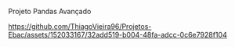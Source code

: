 Projeto Pandas Avançado





https://github.com/ThiagoVieira96/Projetos-Ebac/assets/152033167/32add519-b004-48fa-adcc-0c6e7928f104

